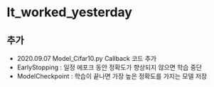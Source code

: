 # It_worked_yesterday

## 추가
* 2020.09.07 Model_Cifar10.py Callback 코드 추가
 * EarlyStopping : 일정 에포크 동안 정확도가 향상되지 않으면 학습 중단
 * ModelCheckpoint : 학습이 끝나면 가장 높은 정확도를 가지는 모델 저장
